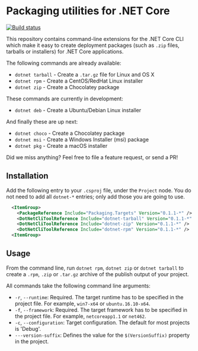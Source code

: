# Packaging utilities for .NET Core

[![Build status](https://ci.appveyor.com/api/projects/status/ac3j676f9g8r0g15?svg=true)](https://ci.appveyor.com/project/qmfrederik/dotnet-packaging)

This repository contains command-line extensions for the .NET Core CLI which make it easy to create
deployment packages (such as `.zip` files, tarballs or installers) for .NET Core applications.

The following commands are already available:
* `dotnet tarball` - Create a `.tar.gz` file for Linux and OS X
* `dotnet rpm` - Create a CentOS/RedHat Linux installer
* `dotnet zip` - Create a Chocolatey package

These commands are currently in development:
* `dotnet deb` - Create a Ubuntu/Debian Linux installer

And finally these are up next:

* `dotnet choco` - Create a Chocolatey package
* `dotnet msi` - Create a Windows Installer (msi) package
* `dotnet pkg` - Create a macOS installer

Did we miss anything? Feel free to file a feature request, or send a PR!

## Installation

Add the following entry to your `.csproj` file, under the `Project` node. You do not need to add all `dotnet-*` entries;
only add those you are going to use.

```xml
  <ItemGroup>
    <PackageReference Include="Packaging.Targets" Version="0.1.1-*" />
    <DotNetCliToolReference Include="dotnet-tarball" Version="0.1.1-*" />
    <DotNetCliToolReference Include="dotnet-zip" Version="0.1.1-*" />
    <DotNetCliToolReference Include="dotnet-rpm" Version="0.1.1-*" />
  <ItemGroup>
```

## Usage

From the command line, run `dotnet rpm`, `dotnet zip` or `dotnet tarball` to create a `.rpm`, `.zip` or `.tar.gz` archive of the publish output of your project.

All commands take the following command line arguments:

* `-r`, `--runtime`: Required. The target runtime has to be specified in the project file. For example, `win7-x64` or `ubuntu.16.10-x64`.
* `-f`, `--framework`: Required. The target framework has to be specified in the project file. For example, `netcoreapp1.1` or `net462`.
* `-c`, `--configuration`: Target configuration. The default for most projects is 'Debug'.
*  `---version-suffix`: Defines the value for the `$(VersionSuffix)` property in the project.
